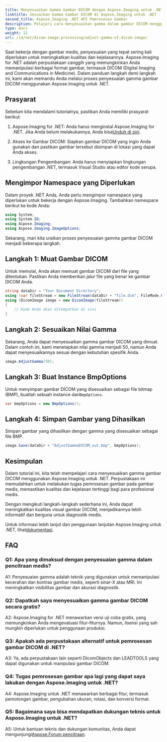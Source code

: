 ```yaml
---
title: Menyesuaikan Gamma Gambar DICOM dengan Aspose.Imaging untuk .NET
linktitle: Sesuaikan Gamma Gambar DICOM di Aspose.Imaging untuk .NET
second_title: Aspose.Imaging .NET API Pemrosesan Gambar
description: Pelajari cara menyesuaikan gamma dalam gambar DICOM menggunakan Aspose.Imaging untuk .NET. Tingkatkan kualitas gambar medis dengan langkah sederhana.
type: docs
weight: 12
url: /id/net/dicom-image-processing/adjust-gamma-of-dicom-image/
---
```

Saat bekerja dengan gambar medis, penyesuaian yang tepat sering kali diperlukan untuk meningkatkan kualitas dan kejelasannya. Aspose.Imaging for .NET adalah perpustakaan canggih yang memungkinkan Anda memanipulasi berbagai format gambar, termasuk DICOM (Digital Imaging and Communications in Medicine). Dalam panduan langkah demi langkah ini, kami akan memandu Anda melalui proses penyesuaian gamma gambar DICOM menggunakan Aspose.Imaging untuk .NET.

## Prasyarat

Sebelum kita mendalami tutorialnya, pastikan Anda memiliki prasyarat berikut:

1.  Aspose.Imaging for .NET: Anda harus menginstal Aspose.Imaging for .NET. Jika Anda belum melakukannya, Anda bisa[Unduh di sini](https://releases.aspose.com/imaging/net/).

2. Akses ke Gambar DICOM: Siapkan gambar DICOM yang ingin Anda gunakan dan pastikan gambar tersebut disimpan di lokasi yang dapat Anda akses.

3. Lingkungan Pengembangan: Anda harus menyiapkan lingkungan pengembangan .NET, termasuk Visual Studio atau editor kode serupa.

## Mengimpor Namespace yang Diperlukan

Dalam proyek .NET Anda, Anda perlu mengimpor namespace yang diperlukan untuk bekerja dengan Aspose.Imaging. Tambahkan namespace berikut ke kode Anda:

```csharp
using System;
using System.IO;
using Aspose.Imaging;
using Aspose.Imaging.ImageOptions;
```

Sekarang, mari kita uraikan proses penyesuaian gamma gambar DICOM menjadi beberapa langkah.

## Langkah 1: Muat Gambar DICOM

Untuk memulai, Anda akan memuat gambar DICOM dari file yang ditentukan. Pastikan Anda memberikan jalur file yang benar ke gambar DICOM Anda.

```csharp
string dataDir = "Your Document Directory";
using (var fileStream = new FileStream(dataDir + "file.dcm", FileMode.Open, FileAccess.Read))
using (DicomImage image = new DicomImage(fileStream))
{
    // Kode Anda akan ditempatkan di sini
}
```

## Langkah 2: Sesuaikan Nilai Gamma

Sekarang, Anda dapat menyesuaikan gamma gambar DICOM yang dimuat. Dalam contoh ini, kami menetapkan nilai gamma menjadi 50, namun Anda dapat menyesuaikannya sesuai dengan kebutuhan spesifik Anda.

```csharp
image.AdjustGamma(50);
```

## Langkah 3: Buat Instance BmpOptions

 Untuk menyimpan gambar DICOM yang disesuaikan sebagai file bitmap (BMP), buatlah sebuah instance dari`BmpOptions`.

```csharp
var bmpOptions = new BmpOptions();
```

## Langkah 4: Simpan Gambar yang Dihasilkan

Simpan gambar yang dihasilkan dengan gamma yang disesuaikan sebagai file BMP.

```csharp
image.Save(dataDir + "AdjustGammaDICOM_out.bmp", bmpOptions);
```

## Kesimpulan

Dalam tutorial ini, kita telah mempelajari cara menyesuaikan gamma gambar DICOM menggunakan Aspose.Imaging untuk .NET. Perpustakaan ini memudahkan untuk melakukan tugas pemrosesan gambar pada gambar medis, memastikan kualitas dan kejelasan tertinggi bagi para profesional medis.

Dengan mengikuti langkah-langkah sederhana ini, Anda dapat meningkatkan kualitas visual gambar DICOM, menjadikannya lebih informatif dan berguna untuk diagnostik medis.

 Untuk informasi lebih lanjut dan penggunaan lanjutan Aspose.Imaging untuk .NET, lihat[dokumentasi](https://reference.aspose.com/imaging/net/).

## FAQ

### Q1: Apa yang dimaksud dengan penyesuaian gamma dalam pencitraan medis?

A1: Penyesuaian gamma adalah teknik yang digunakan untuk memanipulasi kecerahan dan kontras gambar medis, seperti sinar-X atau MRI. Ini meningkatkan visibilitas gambar dan akurasi diagnostik.

### Q2: Dapatkah saya menyesuaikan gamma gambar DICOM secara gratis?

A2: Aspose.Imaging for .NET menawarkan versi uji coba gratis, yang memungkinkan Anda mengevaluasi fitur-fiturnya. Namun, lisensi yang sah mungkin diperlukan untuk penggunaan produksi.

### Q3: Apakah ada perpustakaan alternatif untuk pemrosesan gambar DICOM di .NET?

A3: Ya, ada perpustakaan lain seperti DicomObjects dan LEADTOOLS yang dapat digunakan untuk manipulasi gambar DICOM.

### Q4: Tugas pemrosesan gambar apa lagi yang dapat saya lakukan dengan Aspose.Imaging untuk .NET?

A4: Aspose.Imaging untuk .NET menawarkan berbagai fitur, termasuk pemotongan gambar, pengubahan ukuran, rotasi, dan konversi format.

### Q5: Bagaimana saya bisa mendapatkan dukungan teknis untuk Aspose.Imaging untuk .NET?

 A5: Untuk bantuan teknis dan dukungan komunitas, Anda dapat mengunjungi[Aspose.Forum pencitraan](https://forum.aspose.com/).